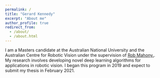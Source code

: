 ```yaml
---
permalink: /
title: "Gerard Kennedy"
excerpt: "About me"
author_profile: true
redirect_from: 
  - /about/
  - /about.html
---
```


I am a Masters candidate at the Australian National University and the Australian Centre for Robotic Vision under the supervision of <u><a href="https://cecs.anu.edu.au/people/robert-mahony">Rob Mahony</a>.</u>.
My research involves developing novel deep learning algorithms for applications in robotic vision.
I began this program in 2019 and expect to submit my thesis in February 2021.

